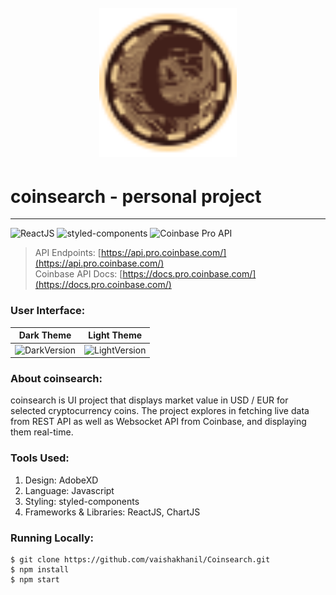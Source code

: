 <h1 align="center">
    <br/>
    <a href="https://vaishakhanil.github.io/"><img width="220px" src="./public/coinsearch.svg" alt="coinsearch-Logo"/></a>
    <br/>
</h1>

# coinsearch - personal project 
---
![ReactJS](https://img.shields.io/badge/ReactJS-008cff?logo=react&style=flat-square&logoColor=white)
![styled-components](https://img.shields.io/badge/styled--components-1ee500?logo=styled-components&style=flat-square&logoColor=white)
![Coinbase Pro API](https://img.shields.io/badge/Coinbase-1752EC?logo=coinbase&style=flat-square&logoColor=white)

> API Endpoints: [https://api.pro.coinbase.com/](https://api.pro.coinbase.com/) <br/>
> Coinbase API Docs: [https://docs.pro.coinbase.com/](https://docs.pro.coinbase.com/)

### User Interface:

Dark Theme | Light Theme 
------------ | -------------
![DarkVersion](https://res.cloudinary.com/vaishakhanil/image/upload/v1627224183/coinsearch/DarkTheme_yj3s1m.jpg) | ![LightVersion](https://res.cloudinary.com/vaishakhanil/image/upload/v1627224199/coinsearch/LightTheme_n5rlmc.jpg)

### About coinsearch:

coinsearch is UI project that displays market value in USD / EUR for selected cryptocurrency coins. The project explores 
in fetching live data from REST API as well as Websocket API from Coinbase, and displaying them real-time.

### Tools Used:

1. Design: AdobeXD
2. Language: Javascript
3. Styling: styled-components
4. Frameworks & Libraries: ReactJS, ChartJS

### Running Locally:

```
$ git clone https://github.com/vaishakhanil/Coinsearch.git
$ npm install
$ npm start
```